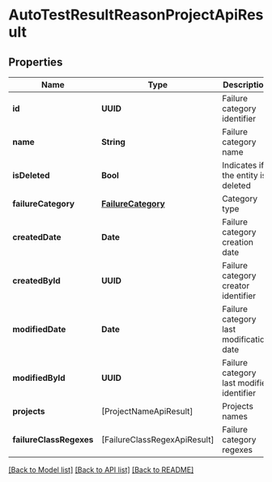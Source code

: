 # AutoTestResultReasonProjectApiResult

## Properties
Name | Type | Description | Notes
------------ | ------------- | ------------- | -------------
**id** | **UUID** | Failure category identifier | 
**name** | **String** | Failure category name | [optional] 
**isDeleted** | **Bool** | Indicates if the entity is deleted | 
**failureCategory** | [**FailureCategory**](FailureCategory.md) | Category type | 
**createdDate** | **Date** | Failure category creation date | 
**createdById** | **UUID** | Failure category creator identifier | 
**modifiedDate** | **Date** | Failure category last modification date | [optional] 
**modifiedById** | **UUID** | Failure category last modifier identifier | [optional] 
**projects** | [ProjectNameApiResult] | Projects names | 
**failureClassRegexes** | [FailureClassRegexApiResult] | Failure category regexes | 

[[Back to Model list]](../README.md#documentation-for-models) [[Back to API list]](../README.md#documentation-for-api-endpoints) [[Back to README]](../README.md)


